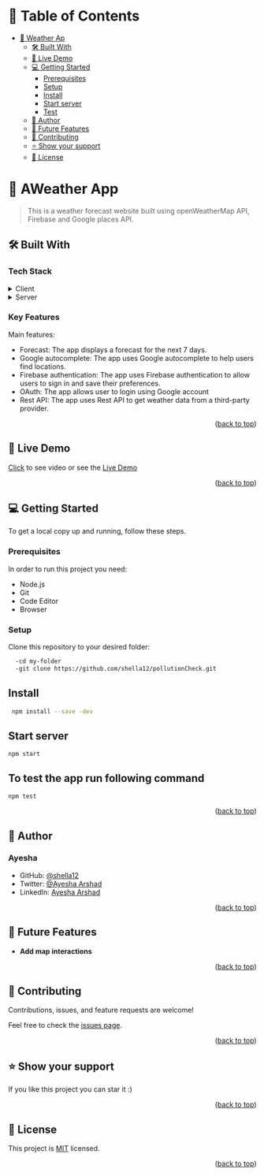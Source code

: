 # 📗 Table of Contents

- [📖 Weather Ap](#about-project)
  - [🛠 Built With](#built-with)
  - [🚀 Live Demo ](#-live-demo-)
  - [💻 Getting Started ](#-getting-started-)
    - [Prerequisites](#prerequisites)
    - [Setup](#setup)
    - [Install](#install)
    - [Start server](#start-server)
    - [Test](#to-test-the-app-run-following-command)
  - [👤 Author ](#author)
  - [🔭 Future Features ](#-future-features-)
  - [🤝 Contributing ](#-contributing-)
  - [⭐️ Show your support ](#️-show-your-support-)
  - [📝 License ](#-license-)

<!-- PROJECT DESCRIPTION -->

# 📖 AWeather App
 <a name="about-project"></a>

> This is a weather forecast website built using openWeatherMap API, Firebase and Google places API.

## 🛠 Built With <a name="built-with"></a>

### Tech Stack <a name="tech-stack"></a>
<details>
  <summary>Client</summary>
  <ul>
    <li><a href="https://reactjs.org/">React.js</a></li>
  </ul>
</details>
<details>
  <summary>Server</summary>
  <ul>
    <li><a href="https://cloud.google.com/">Google cloud</a></li>
    <li><a href="https://firebase.google.com/">Firebase</a></li>
    <li><a href="https://openweathermap.org/api/one-call-3">OpenWeatherMap API </a></li>
  </ul>
</details>

### Key Features <a name="key-features"></a>

Main features:

- Forecast: The app displays a forecast for the next 7 days.
- Google autocomplete: The app uses Google autocomplete to help users find locations.
- Firebase authentication: The app uses Firebase authentication to allow users to sign in and save their preferences.
- OAuth: The app allows user to login using Google account
- Rest API: The app uses Rest API to get weather data from a third-party provider.


<p align="right">(<a href="#readme-top">back to top</a>)</p>

<!-- LIVE DEMO -->

## 🚀 Live Demo <a name="live-demo"></a>

[Click](https://www.loom.com/share/3ec1726d95494130aff4cb9739b922ca?sid=86b389e0-399d-4ab3-997b-5851d4db938d) to see video or see the [Live Demo](https://main--fanciful-bunny-1e2312.netlify.app/)

<p align="right">(<a href="#readme-top">back to top</a>)</p>

<!-- GETTING STARTED -->

## 💻 Getting Started <a name="getting-started"></a>

To get a local copy up and running, follow these steps.

### Prerequisites

In order to run this project you need:

- Node.js
- Git
- Code Editor
- Browser

### Setup

Clone this repository to your desired folder:

```sh
  -cd my-folder
  -git clone https://github.com/shella12/pollutionCheck.git
```

## Install

```sh
 npm install --save -dev
```

## Start server

``` npm start ```

## To test the app run following command

``` npm test ```
<p align="right">(<a href="#readme-top">back to top</a>)</p>

<!-- AUTHORS -->

## 👤 Author  <a name="author"></a>

### Ayesha
- GitHub: [@shella12](https://github.com/shella12)
- Twitter: [@Ayesha Arshad](https://twitter.com/AyeshaA03712974)
- LinkedIn: [Ayesha Arshad](https://www.linkedin.com/in/-ayesha-arshad/)

<p align="right">(<a href="#readme-top">back to top</a>)</p>

<!-- FUTURE FEATURES -->

## 🔭 Future Features <a name="future-features"></a>

 - **Add map interactions**

<p align="right">(<a href="#readme-top">back to top</a>)</p>

<!-- CONTRIBUTING -->

## 🤝 Contributing <a name="contributing"></a>

Contributions, issues, and feature requests are welcome!

Feel free to check the [issues page](../../issues/).

<p align="right">(<a href="#readme-top">back to top</a>)</p>

<!-- SUPPORT -->

## ⭐️ Show your support <a name="support"></a>

If you like this project you can star it :)

<p align="right">(<a href="#readme-top">back to top</a>)</p>

<!-- LICENSE -->

## 📝 License <a name="license"></a>

This project is [MIT](./LICENSE) licensed.


<p align="right">(<a href="#readme-top">back to top</a>)</p>
